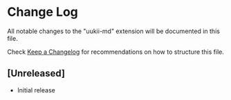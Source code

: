 # Change Log

All notable changes to the "uukii-md" extension will be documented in this file.

Check [Keep a Changelog](http://keepachangelog.com/) for recommendations on how to structure this file.

## [Unreleased]

- Initial release